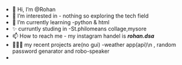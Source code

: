 - 👋 Hi, I’m @Rohan 
- 👀 I’m interested in - nothing so exploring the tech field
- 🌱 I’m currently learning -python & html
- ✨ curruntly studing in -St.philomeans collage,mysore 
- 📫 How to reach me - my instagram handel is ___rohan.dsa___
- 👩🏻‍💻 my recent projects are(no gui) -weather app(api)\n , random password genarator and robo-speaker
- 
<!---
Rohan-dsa-st/Rohan-dsa-st is a ✨ special ✨ repository because its `README.md` (this file) appears on your GitHub profile.
You can click the Preview link to take a look at your changes.
--->
